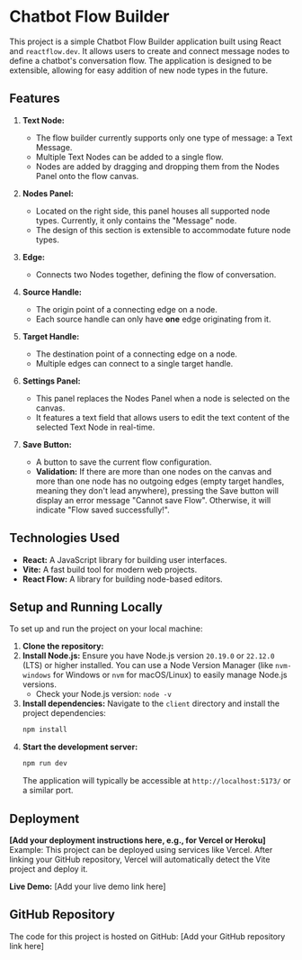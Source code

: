 # Chatbot Flow Builder

This project is a simple Chatbot Flow Builder application built using React and `reactflow.dev`. It allows users to create and connect message nodes to define a chatbot's conversation flow. The application is designed to be extensible, allowing for easy addition of new node types in the future.

## Features

1.  **Text Node:**
    *   The flow builder currently supports only one type of message: a Text Message.
    *   Multiple Text Nodes can be added to a single flow.
    *   Nodes are added by dragging and dropping them from the Nodes Panel onto the flow canvas.

2.  **Nodes Panel:**
    *   Located on the right side, this panel houses all supported node types. Currently, it only contains the "Message" node.
    *   The design of this section is extensible to accommodate future node types.

3.  **Edge:**
    *   Connects two Nodes together, defining the flow of conversation.

4.  **Source Handle:**
    *   The origin point of a connecting edge on a node.
    *   Each source handle can only have **one** edge originating from it.

5.  **Target Handle:**
    *   The destination point of a connecting edge on a node.
    *   Multiple edges can connect to a single target handle.

6.  **Settings Panel:**
    *   This panel replaces the Nodes Panel when a node is selected on the canvas.
    *   It features a text field that allows users to edit the text content of the selected Text Node in real-time.

7.  **Save Button:**
    *   A button to save the current flow configuration.
    *   **Validation:** If there are more than one nodes on the canvas and more than one node has no outgoing edges (empty target handles, meaning they don't lead anywhere), pressing the Save button will display an error message "Cannot save Flow". Otherwise, it will indicate "Flow saved successfully!".

## Technologies Used

*   **React:** A JavaScript library for building user interfaces.
*   **Vite:** A fast build tool for modern web projects.
*   **React Flow:** A library for building node-based editors.

## Setup and Running Locally

To set up and run the project on your local machine:

1.  **Clone the repository:**
2.  **Install Node.js:**
    Ensure you have Node.js version `20.19.0` or `22.12.0` (LTS) or higher installed. You can use a Node Version Manager (like `nvm-windows` for Windows or `nvm` for macOS/Linux) to easily manage Node.js versions.
    *   Check your Node.js version: `node -v`
3.  **Install dependencies:**
    Navigate to the `client` directory and install the project dependencies:
    ```bash
    npm install
    ```
4.  **Start the development server:**
    ```bash
    npm run dev
    ```
    The application will typically be accessible at `http://localhost:5173/` or a similar port.

## Deployment

**[Add your deployment instructions here, e.g., for Vercel or Heroku]**
Example:
This project can be deployed using services like Vercel. After linking your GitHub repository, Vercel will automatically detect the Vite project and deploy it.

**Live Demo:**
[Add your live demo link here]

## GitHub Repository

The code for this project is hosted on GitHub:
[Add your GitHub repository link here]
